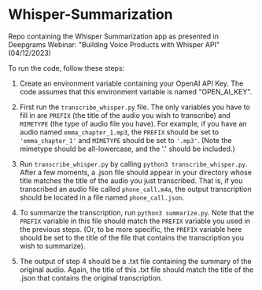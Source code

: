 # Whisper-Summarization
Repo containing the Whisper Summarization app as presented in Deepgrams Webinar: "Building Voice Products with Whisper API" (04/12/2023)

To run the code, follow these steps:

1. Create an environment variable containing your OpenAI API Key. The code assumes that this environment variable is named "OPEN_AI_KEY".

2. First run the `transcribe_whisper.py` file. The only variables you have to fill in are `PREFIX` (the title of the audio you wish to transcribe) and `MIMETYPE` (the type of audio file you have). For example, if you have an audio named `emma_chapter_1.mp3`, the `PREFIX` should be set to `'emma_chapter_1'` and `MIMETYPE` should be set to `'.mp3'`. (Note the mimetype should be all-lowercase, and the '.' should be included.)

3. Run `transcribe_whisper.py` by calling `python3 transcribe_whisper.py`. After a few moments, a .json file should appear in your directory whose title matches the title of the audio you just transcribed. That is, if you transcribed an audio file called `phone_call.m4a`, the output transcription should be located in a file named `phone_call.json`.

4. To summarize the transcription, run `python3 summarize.py`. Note that the `PREFIX` variable in this file should match the `PREFIX` variable you used in the previous steps. (Or, to be more specific, the `PREFIX` variable here should be set to the title of the file that contains the transcription you wish to summarize).

5. The output of step 4 should be a .txt file containing the summary of the original audio. Again, the title of this .txt file should match the title of the .json that contains the original transcription.
